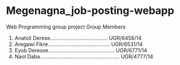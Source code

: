 # Megenagna_job-posting-webapp
Web Programming group project
Group Members
1.	Anatoli Derese………………………………… UGR/6458/14
2.	Aregawi Fikre…………………………………… UGR/6531/14 
3.	Eyob Deresse……………………………………… UGR/6771/14 
4.  Naol Daba……………………………………………… UGR/4777/14 
